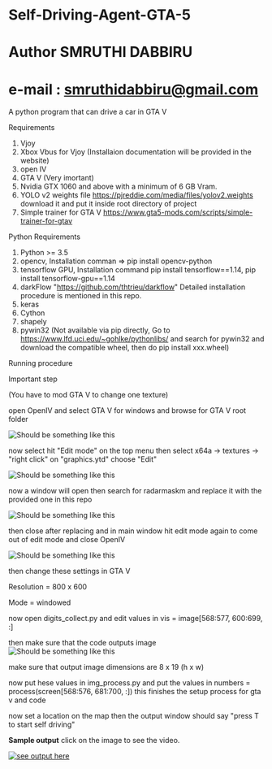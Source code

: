 # Self-Driving-Agent-GTA-5
# Author SMRUTHI DABBIRU
# e-mail : smruthidabbiru@gmail.com

A python program that can drive a car in GTA V

Requirements

1. Vjoy
2. Xbox Vbus for Vjoy (Installaion documentation will be provided in the website)
3. open IV
4. GTA V (Very imortant)
5. Nvidia GTX 1060 and above with a minimum of 6 GB Vram.
6. YOLO v2 weights file https://pjreddie.com/media/files/yolov2.weights download it and put it inside root directory of project
7. Simple trainer for GTA V https://www.gta5-mods.com/scripts/simple-trainer-for-gtav

Python Requirements

1. Python >= 3.5
2. opencv, Installation comman => pip install opencv-python
3. tensorflow GPU, Installation command pip install tensorflow==1.14, pip install tensorflow-gpu==1.14
4. darkFlow "https://github.com/thtrieu/darkflow" Detailed installation procedure is mentioned in this repo.
5. keras
6. Cython
7. shapely
8. pywin32 (Not available via pip directly, Go to https://www.lfd.uci.edu/~gohlke/pythonlibs/ and search for pywin32 and download the compatible wheel, then do pip install xxx.wheel)

Running procedure

Important step

(You have to mod GTA V to change one texture)


open OpenIV and select GTA V for windows and browse for GTA V root folder


![Should be something like this](https://lh3.googleusercontent.com/cKXXSlDx8AHV8-rEAPFtL9u6lL-07tOCWALxM7so3MoMUB5yjGrNedyxe1K1F7e0UXF_C-Rqh2TNHOfQo_f31UzvSqOmPITQ8XAL0ziMrCNjlIskBF3CZKyzZf1-ubfZ9-HLyMFj_0aW-3jCtY2d4IP7GjCu8ij3LiK_0gtwO12IXqE1pAYBYTkn8o1La5UMxpNt0Lq33q_284J9i-8X4_0ZZMIq5sP1ir5BFAh8_6GWDqEERa8qGsLEResnUVI9IDb9y8Ko51GUBFYznU2LbBNUR0vW9Ujmx9xm5-JlU1EeOcSnrNKjj08P-J2pH5GFicGub0uXoa-0XOAfhEIaeL6EJeoa_xQwyY_fRMvm2r0He3QUNMo82UN-rZKz8M3S1oculPmku_JRYZoHRTCqu07tNWp6AZhzanUJJiSKbFUZsJBKztxuHene2iffd8hbM2J11iNrAkDehVGR9xcg8gHGyFfuz12NNkipwMeNZS4wSNi498h6457-rBTR74o1eSV4jNJCYTRRDMEArvc10gfQqAY_0ak_gKKYyB-vODGuZHV8pi2hGwWX4OVVroT_BPvLMQ281ZF51tZbw1NQXk1yAb1kDbODjyZdCvWlBaJs3UaxLNY2iOLJmohsEHivUB72fdvZ6wD0dD1pBU2gOWoDvN4925OUTO7d0UH3coE1ul4hXb_A_w_YF3ab-TxrzjpEnmjhJ_d2k5FqzfsJaQ_TCf1mTPR9AVB0QBx_PTnCcnLy=w640-h692-no)


now select hit "Edit mode" on the top menu then select x64a -> textures -> "right click" on "graphics.ytd" choose "Edit"


![Should be something like this](https://lh3.googleusercontent.com/jCTLR6MK1ijbKziXsA3hxbuPDF7BkuEaTslKa645vO21ruwR8WQXBSQMqxZSf3M2jH3lP4fvlZTrAylYfFNNE1z1ZxyU-d3Yr_TJIRtQAkniN-0ITVziE05Qhddf9Q5653CWKbxfX_lqvx6lIEduK1YUHie_dWEyyBP0_vcSV_Zmh4askmYj2KaF5awnG89gd7M9BRbz5jZDOKaD2PhsHeDH_cvNSmjTbb4PBRAoVTi6Eek3fUrIk-WbhWe61RhrtKJmHo8NYD4QJ6U_KZeDR1Qv4f0pG1nGxGHyYmStvg6u5aad2Oq0lQicUUgXMY_OdfCBAZGMvTZGOQTOJtAagYKH43-YARUC_zxNUp4bNcKwzckkEF8PKJAJN1qWBADw4M1zzL_qiEkKWzAiHPoGyK10wSRx1mv8ZMcVYV7RMg8b-bHiZVy-e89qK6T9gwS8VBGIn17AOm_hQDT3vbqtWM-2WM1ctW5uVVZgaykTaAkUvVRgq5yZqfcMlrKMcnyl0SnO59zgCTA9LCuBZwlMaWO0LUIyDU3_tAaaJQXfm9h8oJLLBA-2PagjGWpXgbVZiX3nvYOLOVqrVeN6ee5Da1wqU1gmO2P0_HSJR8YfH1cRMjbqdOGKS24IuIjZSHif-poblFe8qIsOEb_wpcQL2fv6XmN1XbiKRwusfyble8RLT96HjEohv1wN4Z1CzjcDo7IV4mUXYwnhj2e49r-NExp1RfQwJAIymgiAc1wR86K3zBIn=w800-h500-no)


now a window will open then search for radarmaskm and replace it with the provided one in this repo


![Should be something like this](https://lh3.googleusercontent.com/EV73xZZ7g_TJqEiG8JVZHDOTD2iqaQBrWbEqcX0Upku6dy5E_Yi2Bc9MYPJe73fvK4L_mvbAd1atydm8TgoPq4tfsZRQthV4dddaAluyVnujlWK64TI_LDaCGX4zi_pW5sS6rYXAGSvkLB71f7ias-wtgPWNvYhQDtU5N69xtfcGjluLvsy1xusFj3O7ZUpyjhLBhwJep744_ZHSB1rOdPQDCycHdHzCFQ1xHJ_ganxR_F5ywfMzE8qQBcWI_Fi2ZwAdxh-jLdUx1E3iJwoDhjhqXz8P7l40ruH7PxcsPmGJF8XLoXcqjnnVBox8G5G6WTDzJk-Dxa7q6shDTugyJk52HjhRwcqRMKLTembRTvMaBAARiIbQfx2a3_oDfL0UYH85Umc86bY-4VIy5P5OjmGekZTsVDZs7vXH3mdjPty7oVXj54XQ4AtuTy9-UJZD_bxggR-H0fwFALwqmfesNqKyVKpZ8c0IYIL8cR-w-UwUHbcSWW8jFslpZGrvwWsbY5bECt3Ekbde1wky-jJKXRxRhs7kJi8OVL5ufS9Pg-YIV-FTqEOXbnSdF-jK59LrXBbtnGpFd3hdYTZSsPOrzLhqFYh_s1S4v2lAxntBzPso7tyRsu2xEdJnbi5QaHaIkgxfwPVL68cbLEjxTVXPK3gMKaBMO2KUG1GRNV2c7tM1QZ4uoErUsiIUPv4i2T39H1uQ6BaDVzxjGpVaSrIfP5-cHUxyxqNX_C4BYPyKSCLUQBKt=w600-h338-no)


then close after replacing and in main window hit edit mode again to come out of edit mode and close OpenIV


![Should be something like this](https://lh3.googleusercontent.com/0O4yfTZvQV-kUAjExiPo-pt23I_Rf0Em7QbEDzr4DaE-VyQ6Nw_oADgihqBODsXFI8vu_Lb0hZlqULpB2w6WtWf-F0eD8tfzf7qLxyNoK403oDfA4-W2IIoGLxHjg4OmyL2tGCK1gPjfTd5rhP9YCt4ImBa5y8ufwV0qiEDEzgD7AK3_-n9S-Dpmd6gU-Tuinu8nYcd3jdqycm4ie_bScyTlbo2flzzjyC-DOgeZK5gVv3eYxUCad4N6TUngdLxdcKpwoxGT2iXlK0kfNhXbLOnW1KU2jxXnBDWWGL_PehaoaCRCE8YphiLJTmJ-8P1fP3rTHmhGkgX2oI2vr-3v_euXWMbtv-GFJH3dR1jqb22irtavFZR3izlTUmGI1kRZ5fw7f-8H9aqY-YIe5Z3EodADHhcVy86HVm9GybnzekyyxD51G9akh0Nr7XWoECFRVrWmBz6EpAZ4iaNBxcpYeYz6DNdzXWdWL7MxSCB3oIah5trWQiKbYSP4p6DWBrJ93uYCOxU-aDZXMJR_ymqXdFKFt7opXd8yMkmdO6q-Rv0u0Z3LOp9_23hH56X81kFk1ljwYiQk-mwt8AbSWfiv2FaZ9t1dX5gv2FQd-lciLvKPiekoR-3oNI_qD-LiV942TC62zHYTp3UVRSVoavQA_5i0JpSaJJjn49doMuesuXHI9fYP1Yxzk0u8prU5aScdIVFEndfHEAVDW9hn2PYI41AJIHXKzF96ouLy7ABnA7J8ak_n=w600-h375-no)

then change these settings in GTA V

Resolution = 800 x 600

Mode = windowed

now open digits_collect.py and edit values in vis = image[568:577, 600:699, :]

then make sure that the code outputs image 
![Should be something like this](https://lh3.googleusercontent.com/ru-T2KJn9bIRwtsuMJ3f9PDdCwPUC2HYYsvecD8et8onOpJVInt20ykiyVcjqPPwAROEAzp9RbHSSXw3sOreNGbWHLt2eGwE2A4n_FTmOuCjT9s99KrpAyo9PKn7MRov9e2cK_-Ravem4r8pmjyXKtVE32xQUuq7LYVjSn0idqM9gbfF7wzGwcr_vM62hHEC9xone0q0eI0HaAnljj6q3l7kj0khdBYRmhMRiz0ftNOJja0pAmEc6bKEGqzZ3jY3CXnRrd0uV0czv__HHhbSPwpGeGIGqCjD5VFuWCia2Wrq8DHBlR6kiKDY_a5ohK4lAQUW3l4zogbcsFs_WbXbk1MYme3nlnPj5kRxAOBSgOT-jWX8SKh83HpoulSVtu-APlgpLUFUWGBPQ0__95w19RBKLX94rAI_K_tdHHeiVZxoVE9ED1qbxTL8an5cJ29spb2sELq4Ro1L7hOWiuu3xXkwmWCSTttBY0-HJnGDB4Kvo2kKCIhX9pVISFCdKpZhsLF-QNvDjFIiIDqKXsHnKeL8vqym8y-fzVkkRBnpeoZwqEBgP8MC8zj2pp1eTFo5VntOzW300irJzYw3DYqyLfvfeVNZE74cBewYa0hICfRisxarkOcvsder9emDPQBRi1sIFU46Nsn1YwSh-3OF-G0LhU143rhZb0W4-JQBiBjPyCX7EutrpMZRtjk-315b_TKIXbfc7WZT2n9bcpOQhxaSD4HLRRVXntb5XIxI0tw2VPgC=w1280-h720-no)

make sure that output image dimensions are 8 x 19 (h x w)

now put hese values in img_process.py and put the values in numbers = process(screen[568:576, 681:700, :])
this finishes the setup process for gta v and code

now set a location on the map then the output window should say "press T to start self driving"

<b>Sample output</b> click on the image to see the video.

[![see output here](https://lh3.googleusercontent.com/7CskwLBOBWIy89MjLwRGS8yaluUB4tVp9mEzW9j6VbNHuB2yBaGRIiaFZnUq-2vPMaeXVaMX5jGQnDRPbQYmIEGoUHLwXEnIUdY4jVYMcj7DgVq-LGuOSJIXPgcR2NudvVLDFU-WrUp7aWtjvxuR-IL-vaVLMTpufbSxyI5gcG1Trn4ujKAp59aiubttTgA5vQZ-jcgV0Vi86RRejZ1QmsZMLf_oYiPqXdcBeom3SY9mgo5Bd2ifn7iqjbIcv0Zng2fPgExpuF7YNWNjjTNtRNPYxUxr1Vod3hV2pJhGzd1HZKsI1FoBBNGxD5xILMY_Vxs5tdeun8D4hQv9IgpUBAz_RRg1s01B-AAKIBHAPpa36Eu7g-scV2NGjqEsRR4SzHtqhP3IrKlGqOMV66U_fJOGb8jCuifs1dTWkwVXO_nYENygtT1TWoheSPMXXr6e_Uj4ySlmk5T9eWl86me9DJsiWPpKjBiwEeH20D8WVxPpo86LGZQeU7aKBcTD46HjWTSaTGV-oHuDwfqklkWWYxEC_tpbyCbk0RNeyFkkoyTI0oK9pOL0Rcnxjf-lVFv3TVioFTTRVUIS5of0pAjHsfuL046l66c7WECgwFf-I6rwugYXpLq0lcMt8ILA4cGkoygwJi_SZzG6xfFwXwc5zzr6enEllZa0o2DdgVRkJQvdeu4WHkRumkFcCO_L5aNYh1h2SkkzqJMpAfnU0btveDBA1hiJqiM7mTsnf4h2yHk44HA=w1005-h434-k-no)](https://photos.google.com/share/AF1QipNDiFCXT9rD03iFB44yJylOUiR8C8fkB3DDYZAajSQeRWs2pXThMDHRbaUNyujjxw/photo/AF1QipMwIMAD9i2NYcGR0_N08M4WohsQ4KpatAh42iEt?key=c2FlblJtUVkwbW4zTEVIbWJXWk9rYXlseThRM2FB)



